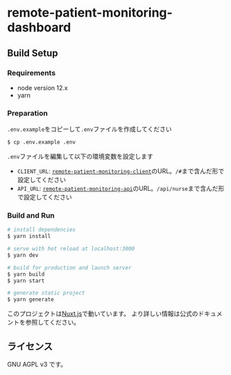 # remote-patient-monitoring-dashboard

## Build Setup

### Requirements
- node version 12.x
- yarn

### Preparation
`.env.example`をコピーして`.env`ファイルを作成してください
```bash
$ cp .env.example .env
```

`.env`ファイルを編集して以下の環境変数を設定します

- `CLIENT_URL`: [`remote-patient-monitoring-client`](https://github.com/codeforjapan/remote-patient-monitoring-client)のURL。`/#`まで含んだ形で設定してください
- `API_URL`: [`remote-patient-monitoring-api`](https://github.com/codeforjapan/remote-patient-monitoring-api/)のURL。`/api/nurse`まで含んだ形で設定してください

### Build and Run

```bash
# install dependencies
$ yarn install

# serve with hot reload at localhost:3000
$ yarn dev

# build for production and launch server
$ yarn build
$ yarn start

# generate static project
$ yarn generate
```

このプロジェクトは[Nuxt.js](https://nuxtjs.org)で動いています。
より詳しい情報は公式のドキュメントを参照してください。

## ライセンス

GNU AGPL v3 です。
